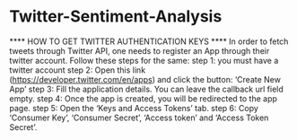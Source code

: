# Twitter-Sentiment-Analysis

**** HOW TO GET TWITTER AUTHENTICATION KEYS ****
In order to fetch tweets through Twitter API, one needs to register an App through their twitter account.
 Follow these steps for the same:
step 1: you must have a twitter account
step 2: Open this link (https://developer.twitter.com/en/apps) and click the button: ‘Create New App’
step 3: Fill the application details. You can leave the callback url field empty.
step 4: Once the app is created, you will be redirected to the app page.
step 5: Open the ‘Keys and Access Tokens’ tab.
step 6: Copy ‘Consumer Key’, ‘Consumer Secret’, ‘Access token’ and ‘Access Token Secret’.
